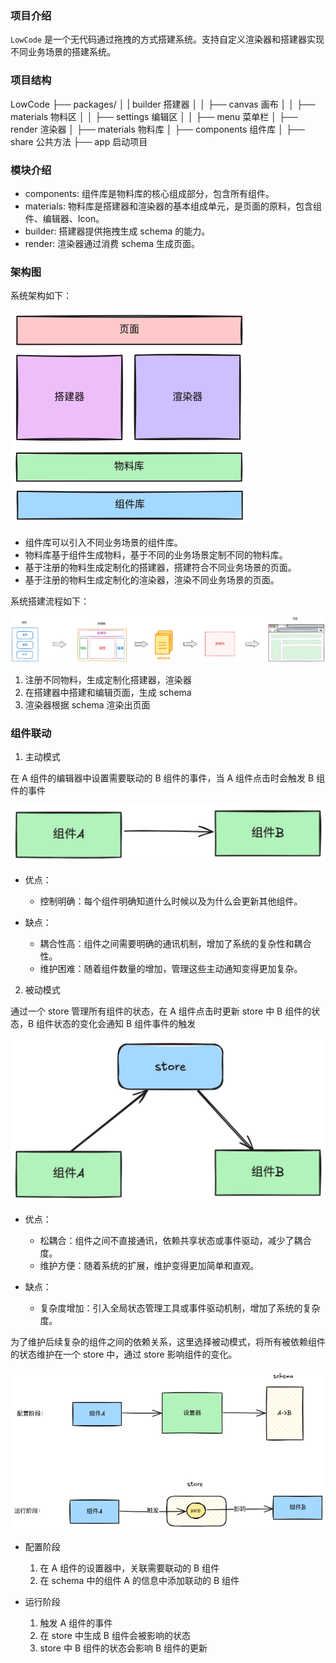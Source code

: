 ### 项目介绍

`LowCode` 是一个无代码通过拖拽的方式搭建系统。支持自定义渲染器和搭建器实现不同业务场景的搭建系统。

### 项目结构

LowCode
├── packages/
│ | builder 搭建器
│ │ ├── canvas 画布
│ │ ├── materials 物料区
│ │ ├── settings 编辑区
│ │ ├── menu 菜单栏
│ ├── render 渲染器
│ ├── materials 物料库
│ ├── components 组件库
│ ├── share 公共方法
├── app 启动项目

### 模块介绍

- components: 组件库是物料库的核心组成部分，包含所有组件。
- materials: 物料库是搭建器和渲染器的基本组成单元，是页面的原料，包含组件、编辑器、Icon。
- builder: 搭建器提供拖拽生成 schema 的能力。
- render: 渲染器通过消费 schema 生成页面。

### 架构图

系统架构如下：

![架构图](./image/架构图.png)

- 组件库可以引入不同业务场景的组件库。
- 物料库基于组件生成物料，基于不同的业务场景定制不同的物料库。
- 基于注册的物料生成定制化的搭建器，搭建符合不同业务场景的页面。
- 基于注册的物料生成定制化的渲染器，渲染不同业务场景的页面。

系统搭建流程如下：

![流程图](./image/流程图.png)

1. 注册不同物料，生成定制化搭建器，渲染器
2. 在搭建器中搭建和编辑页面，生成 schema
3. 渲染器根据 schema 渲染出页面

### 组件联动

1. 主动模式

在 A 组件的编辑器中设置需要联动的 B 组件的事件，当 A 组件点击时会触发 B 组件的事件

![主动模式](./image/主动模式.png)

- 优点：

  - 控制明确：每个组件明确知道什么时候以及为什么会更新其他组件。

- 缺点：

  - 耦合性高：组件之间需要明确的通讯机制，增加了系统的复杂性和耦合性。
  - 维护困难：随着组件数量的增加，管理这些主动通知变得更加复杂。

2. 被动模式

通过一个 store 管理所有组件的状态，在 A 组件点击时更新 store 中 B 组件的状态，B 组件状态的变化会通知 B 组件事件的触发

![被动模式](./image/被动模式.png)

- 优点：

  - 松耦合：组件之间不直接通讯，依赖共享状态或事件驱动，减少了耦合度。
  - 维护方便：随着系统的扩展，维护变得更加简单和直观。

- 缺点：

  - 复杂度增加：引入全局状态管理工具或事件驱动机制，增加了系统的复杂度。

为了维护后续复杂的组件之间的依赖关系，这里选择被动模式，将所有被依赖组件的状态维护在一个 store 中，通过 store 影响组件的变化。

![联动关系](./image/联动关系.png)

- 配置阶段

  1. 在 A 组件的设置器中，关联需要联动的 B 组件
  2. 在 schema 中的组件 A 的信息中添加联动的 B 组件

- 运行阶段

  1. 触发 A 组件的事件
  2. 在 store 中生成 B 组件会被影响的状态
  3. store 中 B 组件的状态会影响 B 组件的更新
